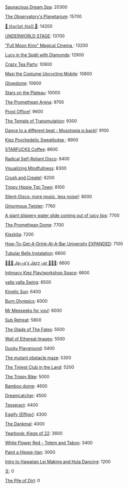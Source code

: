 [Saunacious Dream Spa](https://kiezburn.dreams.wtf/kiez-burn-2022/625156b9bff459002d4b0801): 20300

[The Observatory's Planetarium](https://kiezburn.dreams.wtf/kiez-burn-2022/6251457dbff459002d4add81): 15700

[🍑 ℍ𝕒𝕣𝕝𝕠𝕥 ℍ𝕒𝕝𝕝 🍑](https://kiezburn.dreams.wtf/kiez-burn-2022/625062fcbff459002d4a2279): 14200

[UNDERWORLD STAGE](https://kiezburn.dreams.wtf/kiez-burn-2022/624b3b15bff459002d47560e): 13700

[ "Full Moon Kino" Magical Cinema ](https://kiezburn.dreams.wtf/kiez-burn-2022/62502e40bff459002d49db0d): 13200

[Lucy in the Späti with Diamonds](https://kiezburn.dreams.wtf/kiez-burn-2022/62417185bff459002d4579a3): 12900

[Crazy Tea Party](https://kiezburn.dreams.wtf/kiez-burn-2022/624f3ec9bff459002d495da3): 10900

[Maxi the Costume Upcycling Mobile](https://kiezburn.dreams.wtf/kiez-burn-2022/625303b9bff459002d4e9647): 10800

[Glowdome](https://kiezburn.dreams.wtf/kiez-burn-2022/6253221dbff459002d4f33b8): 10600

[Stars on the Plateau](https://kiezburn.dreams.wtf/kiez-burn-2022/62505020bff459002d4a0115): 10000

[The Promethean Arena](https://kiezburn.dreams.wtf/kiez-burn-2022/62517552bff459002d4b2f4c): 9700

[Prost Office!](https://kiezburn.dreams.wtf/kiez-burn-2022/62506c97bff459002d4a291c): 9600

[The Temple of Transmutation](https://kiezburn.dreams.wtf/kiez-burn-2022/62499a8dbff459002d46e87a): 9300

[Dance to a different beat - Musotopia is back!](https://kiezburn.dreams.wtf/kiez-burn-2022/6252a290bff459002d4cf22c): 9100

[Kiez Psychedelic Sweatlodge ](https://kiezburn.dreams.wtf/kiez-burn-2022/6252c733bff459002d4d4e0a): 8900

[STARFUCKS Coffee](https://kiezburn.dreams.wtf/kiez-burn-2022/62525edebff459002d4c88e4): 8600

[Radical Self-Reliant Disco](https://kiezburn.dreams.wtf/kiez-burn-2022/624c0e65bff459002d47ad27): 8400

[Visualizing Mindfullness](https://kiezburn.dreams.wtf/kiez-burn-2022/625303cabff459002d4e980e): 8300

[Crush and Create!](https://kiezburn.dreams.wtf/kiez-burn-2022/624f063abff459002d48ca8c): 8200

[Trippy Hippie Tipi Town](https://kiezburn.dreams.wtf/kiez-burn-2022/6250a340bff459002d4a86d2): 8100

[Silent-Disco: more music, less noise!](https://kiezburn.dreams.wtf/kiez-burn-2022/624f3aaabff459002d4950e4): 8000

[Ginormous Twister](https://kiezburn.dreams.wtf/kiez-burn-2022/6251dd67bff459002d4c2197): 7760

[A giant slippery water slide coming out of juicy lips](https://kiezburn.dreams.wtf/kiez-burn-2022/62534fedbff459002d51406f): 7700

[The Promethean Dome](https://kiezburn.dreams.wtf/kiez-burn-2022/6250072fbff459002d49b341): 7700

[Kiezkita](https://kiezburn.dreams.wtf/kiez-burn-2022/625352d6bff459002d516cab): 7200

[How-To-Get-A-Drink-At-A-Bar University EXPANDED](https://kiezburn.dreams.wtf/kiez-burn-2022/624ea014bff459002d486b47): 7100

[Tubular Bells Instalation](https://kiezburn.dreams.wtf/kiez-burn-2022/624db933bff459002d4824be): 6600

[🎹🎹🎹 Ją♭♭ᶏ's Jaɀɀ ♭ᶏr 🎹🎹🎹](https://kiezburn.dreams.wtf/kiez-burn-2022/625e8179bff459002d5eee75): 6600

[Intimacy Kiez Play/workshop Space](https://kiezburn.dreams.wtf/kiez-burn-2022/62507577bff459002d4a4266): 6600

[yalla yalla Swing](https://kiezburn.dreams.wtf/kiez-burn-2022/6252f5d9bff459002d4e38f1): 6500

[Kinetic Sun](https://kiezburn.dreams.wtf/kiez-burn-2022/6252cb83bff459002d4d6b15): 6400

[Burn Olympics](https://kiezburn.dreams.wtf/kiez-burn-2022/62389918bff459002d43f4a2): 6000

[Mr Meeseeks for you!](https://kiezburn.dreams.wtf/kiez-burn-2022/62589728bff459002d590988): 6000

[Sub Retreat](https://kiezburn.dreams.wtf/kiez-burn-2022/62533d5abff459002d500916): 5800

[The Glade of The Fates](https://kiezburn.dreams.wtf/kiez-burn-2022/62514be0bff459002d4aff19): 5500

[Wall of Ethereal Images](https://kiezburn.dreams.wtf/kiez-burn-2022/624f316fbff459002d494699): 5500

[Ducky Playground](https://kiezburn.dreams.wtf/kiez-burn-2022/62534b08bff459002d510123): 5400

[The mutant obstacle maze](https://kiezburn.dreams.wtf/kiez-burn-2022/623c3e06bff459002d44bed2): 5300

[The Tiniest Club in the Land](https://kiezburn.dreams.wtf/kiez-burn-2022/624c1864bff459002d47b77b): 5200

[The Trippy Bike](https://kiezburn.dreams.wtf/kiez-burn-2022/622b5c82d875f9002daf63c2): 5000

[Bamboo dome](https://kiezburn.dreams.wtf/kiez-burn-2022/62442c02bff459002d461275): 4600

[Dreamcatcher](https://kiezburn.dreams.wtf/kiez-burn-2022/62532a41bff459002d4f5d2d): 4500

[Tesseract](https://kiezburn.dreams.wtf/kiez-burn-2022/624ca260bff459002d47e5c8): 4400

[Eggify (Effigy)](https://kiezburn.dreams.wtf/kiez-burn-2022/62528776bff459002d4ca260): 4300

[The Dankmal](https://kiezburn.dreams.wtf/kiez-burn-2022/6252a27abff459002d4cf141): 4000

[Yearbook: Kieze of 22](https://kiezburn.dreams.wtf/kiez-burn-2022/625342a3bff459002d507320): 3600

[White Flower Red - Totem and Taboo](https://kiezburn.dreams.wtf/kiez-burn-2022/624ee124bff459002d48a1c1): 3400

[Paint a Hippie-Van](https://kiezburn.dreams.wtf/kiez-burn-2022/624e8e65bff459002d485e8a): 3000

[Intro to Hawaiian Lei Making and Hula Dancing](https://kiezburn.dreams.wtf/kiez-burn-2022/62533e56bff459002d5028f4): 1200

[♊︎](https://kiezburn.dreams.wtf/kiez-burn-2022/62525228bff459002d4c81cc): 0

[The Pile of Dirt](https://kiezburn.dreams.wtf/kiez-burn-2022/6234dd4fbff459002d42c5d9): 0

